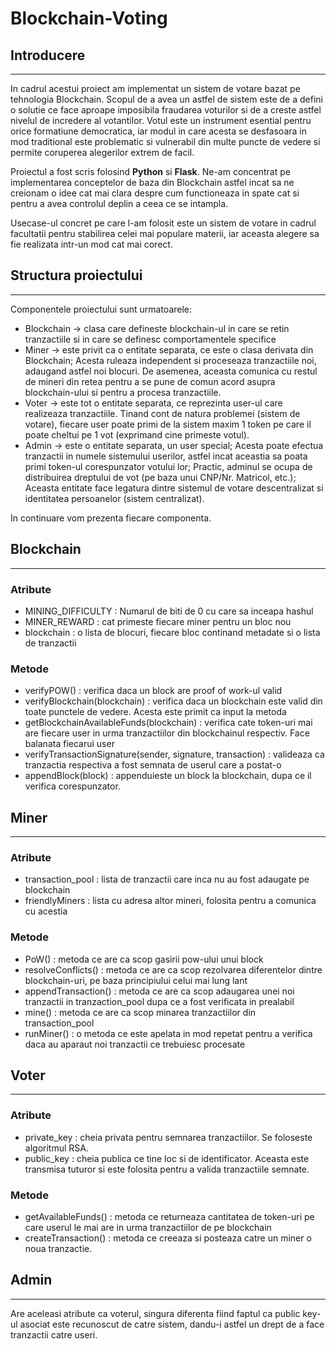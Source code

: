 # Blockchain-Voting


## Introducere
------
In cadrul acestui proiect am implementat un sistem de votare bazat pe tehnologia Blockchain. Scopul de a avea un astfel de sistem este de a defini o solutie ce face aproape imposibila fraudarea voturilor si de a creste astfel nivelul de incredere al votantilor. Votul este un instrument esential pentru orice formatiune democratica, iar modul in care acesta se desfasoara in mod traditional este problematic si vulnerabil din multe puncte de vedere si permite coruperea alegerilor extrem de facil.

Proiectul a fost scris folosind **Python** si **Flask**. Ne-am concentrat pe implementarea conceptelor de baza din Blockchain astfel incat sa ne creionam o idee cat mai clara despre cum functioneaza in spate cat si pentru a avea controlul deplin a ceea ce se intampla.

Usecase-ul concret pe care l-am folosit este un sistem de votare in cadrul facultatii pentru stabilirea celei mai populare materii, iar aceasta alegere sa fie realizata intr-un mod cat mai corect.


## Structura proiectului
------

Componentele proiectului sunt urmatoarele:

- Blockchain -> clasa care defineste blockchain-ul in care se retin tranzactiile si in care se definesc comportamentele specifice
- Miner -> este privit ca o entitate separata, ce este o clasa derivata din Blockchain; Acesta ruleaza independent si proceseaza tranzactiile noi, adaugand astfel noi blocuri. De asemenea, aceasta comunica cu restul de mineri din retea pentru a se pune de comun acord asupra blockchain-ului si pentru a procesa tranzactiile. 
- Voter -> este tot o entitate separata, ce reprezinta user-ul care realizeaza tranzactiile. Tinand cont de natura problemei (sistem de votare), fiecare user poate primi de la sistem maxim 1 token pe care il poate cheltui pe 1 vot (exprimand cine primeste votul).
- Admin -> este o entitate separata, un user special; Acesta poate efectua tranzactii in numele sistemului userilor, astfel incat aceastia sa poata primi token-ul corespunzator votului lor; Practic, adminul se ocupa de distribuirea dreptului de vot (pe baza unui CNP/Nr. Matricol, etc.); Aceasta entitate face legatura dintre sistemul de votare descentralizat si identitatea persoanelor (sistem centralizat).

In continuare vom prezenta fiecare componenta.

## Blockchain
------

### Atribute
- MINING_DIFFICULTY : Numarul de biti de 0 cu care sa inceapa hashul
- MINER_REWARD : cat primeste fiecare miner pentru un bloc nou
- blockchain : o lista de blocuri, fiecare bloc continand metadate si o lista de tranzactii 

### Metode
- verifyPOW() : verifica daca un block are proof of work-ul valid
- verifyBlockchain(blockchain) : verifica daca un blockchain este valid din toate punctele de vedere. Acesta este primit ca input la metoda
- getBlockchainAvailableFunds(blockchain) : verifica cate token-uri mai are fiecare user in urma tranzactiilor din blockchainul respectiv. Face balanata fiecarui user
- verifyTransactionSignature(sender, signature, transaction) : valideaza ca tranzactia respectiva a fost semnata de userul care a postat-o
- appendBlock(block) : appenduieste un block la blockchain, dupa ce il verifica corespunzator.

## Miner 
-----
### Atribute
- transaction_pool : lista de tranzactii care inca nu au fost adaugate pe blockchain
- friendlyMiners : lista cu adresa altor mineri, folosita pentru a comunica cu acestia

### Metode 
- PoW() : metoda ce are ca scop gasirii pow-ului unui block 
- resolveConflicts() : metoda ce are ca scop rezolvarea diferentelor dintre blockchain-uri, pe baza principiului celui mai lung lant
- appendTransaction() : metoda ce are ca scop adaugarea unei noi tranzactii in tranzaction_pool dupa ce a fost verificata in prealabil
- mine() : metoda ce are ca scop minarea tranzactiilor din transaction_pool
- runMiner() : o metoda ce este apelata in mod repetat pentru a verifica daca au aparaut noi tranzactii ce trebuiesc procesate

## Voter
-----
### Atribute
- private_key : cheia privata pentru semnarea tranzactiilor. Se foloseste algoritmul RSA. 
- public_key : cheia publica ce tine loc si de identificator. Aceasta este transmisa tuturor si este folosita pentru a valida tranzactiile semnate.

### Metode
- getAvailableFunds() : metoda ce returneaza cantitatea de token-uri pe care userul le mai are in urma tranzactiilor de pe blockchain
- createTransaction() : metoda ce creeaza si posteaza catre un miner o noua tranzactie. 

## Admin
-----
Are aceleasi atribute ca voterul, singura diferenta fiind faptul ca public key-ul asociat este recunoscut de catre sistem, dandu-i astfel un drept de a face tranzactii catre useri.
